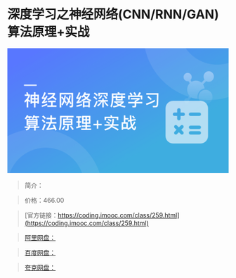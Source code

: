 # 深度学习之神经网络(CNN/RNN/GAN)算法原理+实战

![img](../../assets/5fce01df09e1011705400304.png)

> 简介：

> 价格：466.00

> [官方链接：https://coding.imooc.com/class/259.html](https://coding.imooc.com/class/259.html)

> [阿里网盘：]()

> [百度网盘：]()

> [夸克网盘：]()
